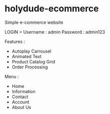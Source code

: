 # holydude-ecommerce
Simple e-commerce website

LOGIN =
Username : admin
Password : admin123

Features :
- Autoplay Carrousel
- Animated Text
- Product Catalog Grid
- Order Processing

Menu :
- Home
- Information
- Contact
- Account
- About Us
